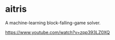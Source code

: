 # aitris
A machine-learning block-falling-game solver.

https://www.youtube.com/watch?v=zpp393LZ0XQ
